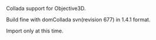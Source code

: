Collada support for Objective3D.

Build fine with domCollada svn(revision 677) in 1.4.1 format.

Import only at this time.
